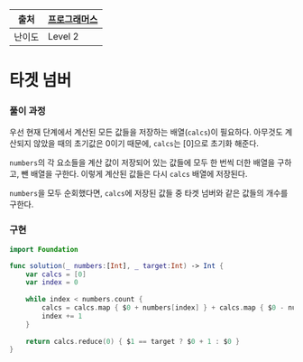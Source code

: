 |  출처  | [프로그래머스](https://programmers.co.kr/learn/courses/30/lessons/43165?language=swift) |
| :----: | ------------------------------------------------------------ |
| 난이도 | Level 2                                                      |



# 타겟 넘버

### 풀이 과정

우선 현재 단계에서 계산된 모든 값들을 저장하는 배열(`calcs`)이 필요하다. 아무것도 계산되지 않았을 때의 초기값은 0이기 때문에, `calcs`는 [0]으로 초기화 해준다.

`numbers`의 각 요소들을 계산 값이 저장되어 있는 값들에 모두 한 번씩 더한 배열을 구하고, 뺀 배열을 구한다. 이렇게 계산된 값들은 다시 `calcs` 배열에 저장된다.

`numbers`을 모두 순회했다면, `calcs`에 저장된 값들 중 타겟 넘버와 같은 값들의 개수를 구한다.



### 구현

```swift
import Foundation

func solution(_ numbers:[Int], _ target:Int) -> Int {
    var calcs = [0]
    var index = 0
    
    while index < numbers.count {
        calcs = calcs.map { $0 + numbers[index] } + calcs.map { $0 - numbers[index] }
        index += 1
    }
    
    return calcs.reduce(0) { $1 == target ? $0 + 1 : $0 }
}
```

